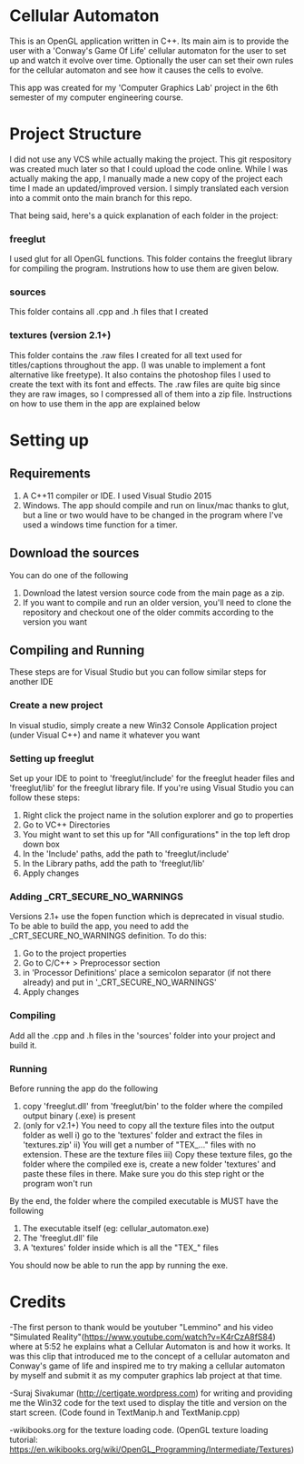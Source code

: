 # Cellular Automaton
This is an OpenGL application written in C++. Its main aim is to provide the 
user with a 'Conway's Game Of Life' cellular automaton for the user to set up 
and watch it evolve over time. Optionally the user can set their own rules for 
the cellular automaton and see how it causes the cells to evolve.

This app was created for my 'Computer Graphics Lab' project in the 6th semester 
of my computer engineering course.

# Project Structure
I did not use any VCS while actually making the project. This git respository 
was created much later so that I could upload the code online. While I was 
actually making the app, I manually made a new copy of the project each time I 
made an updated/improved version. I simply translated each version into a commit
onto the main branch for this repo.

That being said, here's a quick explanation of each folder in the project:

### freeglut
I used glut for all OpenGL functions. This folder contains the freeglut library 
for compiling the program. Instrutions how to use them are given below.

### sources
This folder contains all .cpp and .h files that I created

### textures (version 2.1+)
This folder contains the .raw files I created for all text used for 
titles/captions throughout the app. (I was unable to implement a font 
alternative like freetype). It also contains the photoshop files I used to 
create the text with its font and effects.
The .raw files are quite big since they are raw images, so I compressed all 
of them into a zip file. Instructions on how to use them in the app are 
explained below

# Setting up
## Requirements
1. A C++11 compiler or IDE. I used Visual Studio 2015
2. Windows. The app should compile and run on linux/mac thanks to glut, but a 
line or two would have to be changed in the program where I've used a windows 
time function for a timer.

## Download the sources
You can do one of the following

1. Download the latest version source code from the main page as a zip.
2. If you want to compile and run an older version, you'll need to clone the 
repository and checkout one of the older commits according to the version you 
want

## Compiling and Running
These steps are for Visual Studio but you can follow similar steps for another 
IDE

### Create a new project
In visual studio, simply create a new Win32 Console Application project (under 
Visual C++) and name it whatever you want

### Setting up freeglut
Set up your IDE to point to 'freeglut/include' for the freeglut header files and
'freeglut/lib' for the freeglut library file.
If you're using Visual Studio you can follow these steps:

1. Right click the project name in the solution explorer and go to properties
2. Go to VC++ Directories
3. You might want to set this up for "All configurations" in the top left drop 
down box
4. In the 'Include' paths, add the path to 'freeglut/include'
5. In the Library paths, add the path to 'freeglut/lib'
6. Apply changes

### Adding _CRT_SECURE_NO_WARNINGS
Versions 2.1+ use the fopen function which is deprecated in visual studio. To be
able to build the app, you need to add the _CRT_SECURE_NO_WARNINGS definition. 
To do this:

1. Go to the project properties
2. Go to C/C++ > Preprocessor section
3. in 'Processor Definitions' place a semicolon separator (if not there already)
and put in '_CRT_SECURE_NO_WARNINGS'
4. Apply changes

### Compiling
Add all the .cpp and .h files in the 'sources' folder into your project and 
build it.

### Running
Before running the app do the following

1. copy 'freeglut.dll' from 'freeglut/bin' to the folder where the compiled 
output binary (.exe) is present
2. (only for v2.1+) You need to copy all the texture files into the output 
folder as well
	i) go to the 'textures' folder and extract the files in 'textures.zip'
	ii) You will get a number of "TEX_..." files with no extension. These are 
	the texture files
	iii) Copy these texture files, go the folder where the compiled exe is, 
	create a new folder 'textures' and paste these files in there. Make sure you
	do this step right or the program won't run

By the end, the folder where the compiled executable is MUST have the following

1. The executable itself (eg: cellular_automaton.exe)
2. The 'freeglut.dll' file
3. A 'textures' folder inside which is all the "TEX_" files

You should now be able to run the app by running the exe.

# Credits
-The first person to thank would be youtuber "Lemmino" and his video "Simulated 
Reality"(https://www.youtube.com/watch?v=K4rCzA8fS84) where at 5:52 he explains 
what a Cellular Automaton is and how it works. It was this clip that introduced 
me to the concept of a cellular automaton and Conway's game of life and inspired
me to try making a cellular automaton by myself and submit it as my computer 
graphics lab project at that time.

-Suraj Sivakumar (http://certigate.wordpress.com) for writing and providing me the Win32 
code for the text used to display the title and version on the start screen. 
(Code found in TextManip.h and TextManip.cpp)

-wikibooks.org for the texture loading code. (OpenGL texture loading tutorial: 
https://en.wikibooks.org/wiki/OpenGL_Programming/Intermediate/Textures)
